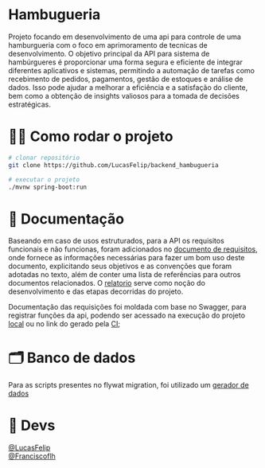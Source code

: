 # Hambugueria
Projeto focando em desenvolvimento de uma api para controle de uma  hamburgueria com o foco em aprimoramento de tecnicas de desenvolvimento. O objetivo principal da API 
para sistema de hambúrgueres é proporcionar uma forma segura e eficiente de integrar diferentes aplicativos e sistemas, permitindo a automação de tarefas como recebimento de 
pedidos, pagamentos, gestão de estoques e análise de dados. Isso pode ajudar a melhorar a eficiência e a satisfação do cliente, bem como a obtenção de insights valiosos para 
a tomada de decisões estratégicas.

# 👨‍💻 Como rodar o projeto
```bash
# clonar repositório
git clone https://github.com/LucasFelip/backend_hambugueria

# executar o projeto
./mvnw spring-boot:run
``` 

# 📄 Documentação
Baseando em caso de usos estruturados, para a API os requisitos funcionais e não funcionas, foram adicionados no [documento de requisitos][documentation.api.requisitos], 
onde fornece as informações necessárias para fazer um bom uso deste documento, explicitando seus objetivos e as convenções que foram adotadas no texto, além de conter 
uma lista de referências para outros documentos relacionados. O [relatorio][documentation.api.relatorio] serve como noção do desenvolvimento e das etapas decorridas do projeto.

Documentação das requisições foi moldada com base no Swagger, para registrar funções da api, podendo ser acessado na execução do projeto [local][documentation.api.swagger.local] 
ou no link do gerado pela [CI][documentation.api.swagger.ci];

# 🗂 Banco de dados
Para as scripts presentes no flywat migration, foi utilizado um [gerador de dados][dados.generate]

# 👤 Devs
[@LucasFelip][github.autor.lucas]</br>
[@Franciscoflh][github.autor.francisco]</br>


<!-- Links -->
[example.projeto.burguer]: <https://github.com/tomtom28/springBurger>
[documentation.api.swagger.local]: <localhost:8081/swagger-ui.html>
[documentation.api.swagger.ci]: <>
[documentation.api.requisitos]:<https://1drv.ms/w/s!AngNKjRLym8qg6IqRtNBNFmgEUFxTA?e=yvCqzs>
[documentation.api.relatorio]: <https://1drv.ms/w/s!AngNKjRLym8qg6Ism1ekAiSrfGIqmw?e=0HNHC7>
[dados.generate]: <https://generatedata.com/generator>
[github.autor.lucas]: <https://github.com/LucasFelip>
[github.autor.francisco]: <https://github.com/Franciscoflh>
